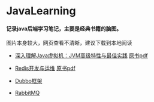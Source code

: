# JavaLearning

#### 记录java后端学习笔记，主要是经典书籍的脑图。

图片本身较大，网页查看不清晰，建议下载到本地阅读

+ [深入理解Java虚拟机：JVM高级特性与最佳实践](./doc/深入理解Java虚拟机：JVM高级特性与最佳实践.md)                     [原书pdf](./book/深入理解Java虚拟机：JVM高级特性与最佳实践周志明.pdf)

+ [Redis开发与运维](./doc/Redis开发与运维.md)        [原书pdf](./book/Redis开发与运维.pdf)

+ [Dubbo框架](./doc/Dubbo.md)             

+ [RabbitMQ](./doc/RabitMQ.md)           

